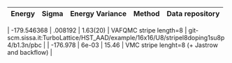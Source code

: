 |       Energy          |  Sigma          | Energy Variance  |  Method                                                          | Data repository                |
| ----------------------| ----------------| -----------------|------------------------------------------------------------------|------------------------------- |

|   -179.546368   |   .008192   |    1.63(20)   | VAFQMC stripe length=8 | git-scm.sissa.it:TurboLattice/HST_AAD/example/16x16/U8/stripel8doping1su8p4/b1.3n/pbc |
|  -176.978       |   6e-03     |   15.46       |   VMC stripe lenght=8 (+ Jastrow and backflow) |    
